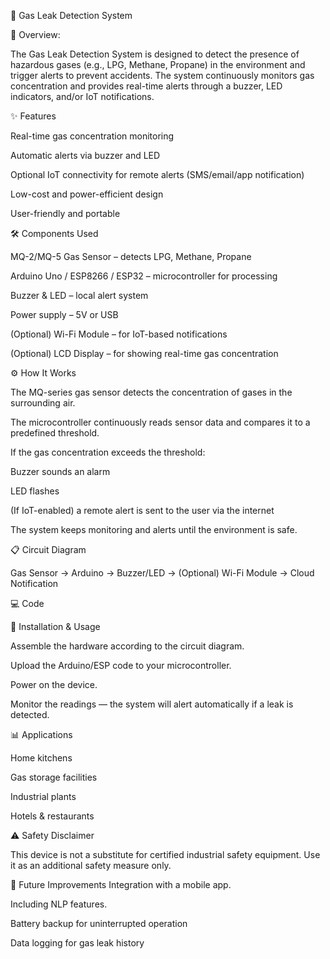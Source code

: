 🚨 Gas Leak Detection System


📌 Overview:

The Gas Leak Detection System is designed to detect the presence of hazardous gases (e.g., LPG, Methane, Propane) in the environment and trigger alerts to prevent accidents.
The system continuously monitors gas concentration and provides real-time alerts through a buzzer, LED indicators, and/or IoT notifications.


✨ Features

Real-time gas concentration monitoring

Automatic alerts via buzzer and LED

Optional IoT connectivity for remote alerts (SMS/email/app notification)

Low-cost and power-efficient design

User-friendly and portable

🛠️ Components Used

MQ-2/MQ-5 Gas Sensor – detects LPG, Methane, Propane

Arduino Uno / ESP8266 / ESP32 – microcontroller for processing

Buzzer & LED – local alert system

Power supply – 5V or USB

(Optional) Wi-Fi Module – for IoT-based notifications

(Optional) LCD Display – for showing real-time gas concentration

⚙️ How It Works

The MQ-series gas sensor detects the concentration of gases in the surrounding air.

The microcontroller continuously reads sensor data and compares it to a predefined threshold.

If the gas concentration exceeds the threshold:

Buzzer sounds an alarm

LED flashes

(If IoT-enabled) a remote alert is sent to the user via the internet

The system keeps monitoring and alerts until the environment is safe.

📋 Circuit Diagram

<To be uploaded soon>
Gas Sensor → Arduino → Buzzer/LED → (Optional) Wi-Fi Module → Cloud Notification

💻 Code

<To be uploaded soon>

🚀 Installation & Usage

Assemble the hardware according to the circuit diagram.

Upload the Arduino/ESP code to your microcontroller.

Power on the device.

Monitor the readings — the system will alert automatically if a leak is detected.

📊 Applications

Home kitchens

Gas storage facilities

Industrial plants

Hotels & restaurants

⚠️ Safety Disclaimer

This device is not a substitute for certified industrial safety equipment.
Use it as an additional safety measure only.

📅 Future Improvements
Integration with a mobile app.

Including NLP features.

Battery backup for uninterrupted operation

Data logging for gas leak history
